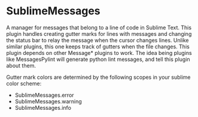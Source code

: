 SublimeMessages
===============

A manager for messages that belong to a line of code in Sublime Text. This plugin handles creating gutter marks for lines with messages and changing the status bar to relay the message when the cursor changes lines. Unlike similar plugins, this one keeps track of gutters when the file changes. This plugin depends on other Message\* plugins to work. The idea being plugins like MessagesPylint will generate python lint messages, and tell this plugin about them.

Gutter mark colors are determined by the following scopes in your sublime color scheme:
 - SublimeMessages.error
 - SublimeMessages.warning
 - SublimeMessages.info

